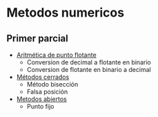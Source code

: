 
# Metodos numericos

## Primer parcial

- [Aritmética de punto flotante](notebook/punto_flotante.ipynb)
  - Conversion de decimal a flotante en binario
  - Conversion de flotante en binario a decimal
- [Métodos cerrados](notebook/metodos_cerrados.ipynb)
  - Método bisección
  - Falsa posición
- [Metodos abiertos](notebook/metodos_abiertos.ipynb)
  - Punto fijo
